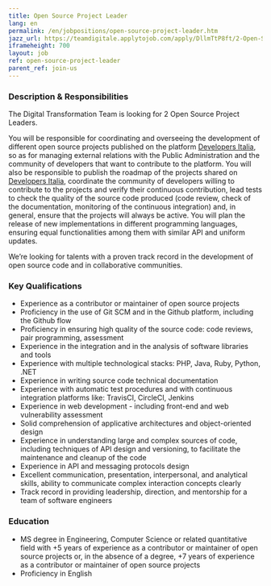 ```yaml
---
title: Open Source Project Leader
lang: en
permalink: /en/jobpositions/open-source-project-leader.htm
jazz_url: https://teamdigitale.applytojob.com/apply/DllmTtP8ft/2-Open-Source-Project-Leader
iframeheight: 700
layout: job
ref: open-source-project-leader
parent_ref: join-us
---
```


### Description & Responsibilities
The Digital Transformation Team is looking for 2 Open Source Project Leaders.

You will be responsible for coordinating and overseeing the development of different open source projects published on the platform [Developers Italia](https://developers.italia.it/), so as for managing external relations with the Public Administration and the community of developers that want to contribute to the platform. 
You will also be responsible to publish the roadmap of the projects shared on [Developers Italia](https://developers.italia.it/), coordinate the community of developers willing to contribute to the projects and verify their continuous contribution, lead tests to check the quality of the source code produced (code review, check of the documentation, monitoring of the continuous integration) and, in general, ensure that the projects will always be active.
You will plan the release of new implementations in different programming languages, ensuring equal functionalities among them with similar API and uniform updates.  

We’re looking for talents with a proven track record in the development of open source code and in collaborative communities. 


### Key Qualifications
- Experience as a contributor or maintainer of open source projects 
- Proficiency in the use of Git SCM and in the Github platform, including the Github flow 
- Proficiency in ensuring high quality of the source code: code reviews, pair programming, assessment
- Experience in the integration and in the analysis of software libraries and tools 
- Experience with multiple technological stacks: PHP, Java, Ruby, Python, .NET
- Experience in writing source code technical documentation 
- Experience with automatic test procedures and with continuous integration platforms like: TravisCI, CircleCI, Jenkins
- Experience in web development - including front-end and web vulnerability assessment 
- Solid comprehension of applicative architectures and object-oriented design 
- Experience in understanding large and complex sources of code, including techniques of API design and versioning, to facilitate the maintenance and cleanup of the code 
- Experience in API and messaging protocols design 
- Excellent communication, presentation, interpersonal, and analytical skills, ability to communicate complex interaction concepts clearly 
- Track record in providing leadership, direction, and mentorship for a team of software engineers


### Education
- MS degree in Engineering, Computer Science or related quantitative field with +5 years of experience as a contributor or maintainer of open source projects or, in the absence of a degree, +7 years of experience as a contributor or maintainer of open source projects
- Proficiency in English
